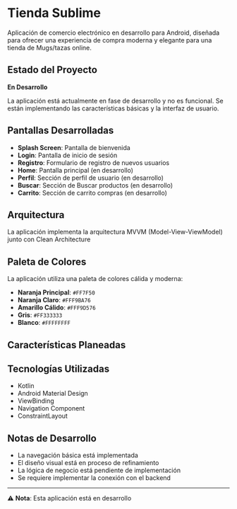 # Tienda Sublime
Aplicación de comercio electrónico en desarrollo para Android, diseñada para ofrecer una experiencia de compra moderna y elegante para una tienda de Mugs/tazas online.

## Estado del Proyecto
**En Desarrollo** 

La aplicación está actualmente en fase de desarrollo  y no es funcional. Se están implementando las características básicas y la interfaz de usuario.

## Pantallas Desarrolladas

- **Splash Screen**: Pantalla de bienvenida
- **Login**: Pantalla de inicio de sesión
- **Registro**: Formulario de registro de nuevos usuarios
- **Home**: Pantalla principal (en desarrollo)
- **Perfil**: Sección de perfil de usuario (en desarrollo)
- **Buscar**: Sección de Buscar productos (en desarrollo)
- **Carrito**: Sección de carrito compras (en desarrollo)

## Arquitectura

La aplicación implementa la arquitectura MVVM (Model-View-ViewModel) junto con Clean Architecture

## Paleta de Colores

La aplicación utiliza una paleta de colores cálida y moderna:

- **Naranja Principal**: `#FF7F50` 
- **Naranja Claro**: `#FFF9BA76`
- **Amarillo Cálido**: `#FFF9D576`
- **Gris**: `#FF333333`
- **Blanco**: `#FFFFFFFF`

## Características Planeadas


## Tecnologías Utilizadas

- Kotlin
- Android Material Design
- ViewBinding
- Navigation Component
- ConstraintLayout


## Notas de Desarrollo

- La navegación básica está implementada
- El diseño visual está en proceso de refinamiento
- La lógica de negocio está pendiente de implementación
- Se requiere implementar la conexión con el backend

---
⚠️ **Nota**: Esta aplicación está en desarrollo